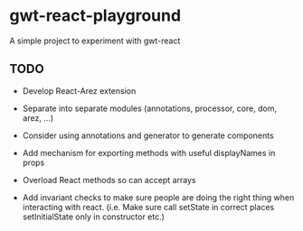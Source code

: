 # gwt-react-playground

A simple project to experiment with gwt-react

## TODO

* Develop React-Arez extension

* Separate into separate modules (annotations, processor, core, dom, arez, ...)

* Consider using annotations and generator to generate components
* Add mechanism for exporting methods with useful displayNames in props
* Overload React methods so can accept arrays
* Add invariant checks to make sure people are doing the right thing when interacting with react.
  (i.e. Make sure call setState in correct places setInitialState only in constructor etc.)
